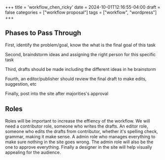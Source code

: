 +++
title = 'workflow_chen_ricky'
date = 2024-10-01T12:16:55-04:00
draft = false
categories = ["workflow proposal"]
tags = ["workflow", "wordpress"]
+++

## Phases to Pass Through

First, identify the problem/goal, know the what is the final goal of this task


Second, braindstorm ideas and assigning the right person for this specific task


Third, drafts should be made including the different ideas in he brainstorm


Fourth, an editor/publisher should review the final draft to make edits, suggestion, etc


Finally, post into the site after majorities's approval


## Roles

Roles will be important to increase the effiency of the workflow. We will need a contributor role, someone who writes the drafts. An editor role, someone who edits the drafts from contributor, whether it's spelling check, grammar, making it make sense. A admin role who manages everything to make sure nothing in the site goes wrong. The admin role will also be the one to approve everything. Finally a designer in the site will help visually appealing for the audience. 


